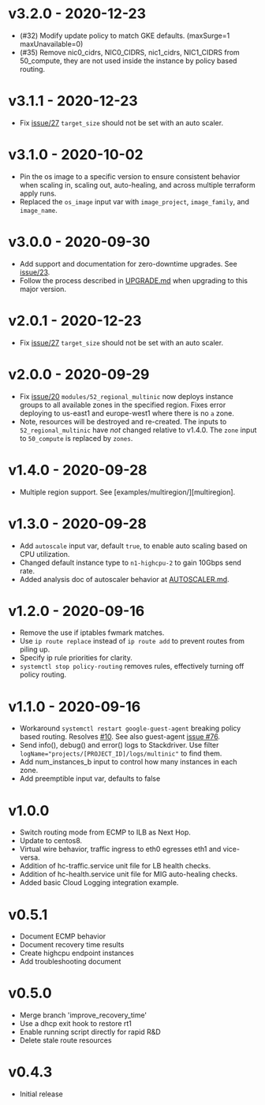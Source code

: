 v3.2.0 - 2020-12-23
===

 * (#32) Modify update policy to match GKE defaults. (maxSurge=1 maxUnavailable=0)
 * (#35) Remove nic0_cidrs, NIC0_CIDRS, nic1_cidrs, NIC1_CIDRS from 50_compute,
   they are not used inside the instance by policy based routing.

v3.1.1 - 2020-12-23
===

 * Fix [issue/27][issue27] `target_size` should not be set with an auto scaler.

v3.1.0 - 2020-10-02
===

 * Pin the os image to a specific version to ensure consistent behavior when
   scaling in, scaling out, auto-healing, and across multiple terraform apply
   runs.
 * Replaced the `os_image` input var with `image_project`, `image_family`, and
   `image_name`.

v3.0.0 - 2020-09-30
===

 * Add support and documentation for zero-downtime upgrades.  See
   [issue/23](https://github.com/openinfrastructure/terraform-google-multinic/issues/23).
 * Follow the process described in [UPGRADE.md](./docs/UPGRADE.md) when
   upgrading to this major version.

v2.0.1 - 2020-12-23
===

 * Fix [issue/27][issue27] `target_size` should not be set with an auto scaler.

v2.0.0 - 2020-09-29
===

 * Fix [issue/20][issue20] `modules/52_regional_multinic` now deploys instance
   groups to all available zones in the specified region.  Fixes error
   deploying to us-east1 and europe-west1 where there is no `a` zone.
 * Note, resources will be destroyed and re-created.  The inputs to
   `52_regional_multinic` have *not* changed relative to v1.4.0.  The `zone`
   input to `50_compute` is replaced by `zones`.

v1.4.0 - 2020-09-28
===

 * Multiple region support.  See [examples/multiregion/][multiregion].

v1.3.0 - 2020-09-28
===

 * Add `autoscale` input var, default `true`, to enable auto scaling based on
   CPU utilization.
 * Changed default instance type to `n1-highcpu-2` to gain 10Gbps send rate.
 * Added analysis doc of autoscaler behavior at
   [AUTOSCALER.md](./docs/AUTOSCALER.md).

v1.2.0 - 2020-09-16
===

 * Remove the use if iptables fwmark matches.
 * Use `ip route replace` instead of `ip route add` to prevent routes from
   piling up.
 * Specify ip rule priorities for clarity.
 * `systemctl stop policy-routing` removes rules, effectively turning off
   policy routing.

v1.1.0 - 2020-09-16
===

 * Workaround `systemctl restart google-guest-agent` breaking policy based
   routing.  Resolves [#10][issue10].  See also guest-agent [issue #76][guest76].
 * Send info(), debug() and error() logs to Stackdriver.  Use filter
   `logName="projects/[PROJECT_ID]/logs/multinic"` to find them.
 * Add num_instances_b input to control how many instances in each zone.
 * Add preemptible input var, defaults to false

v1.0.0
===

 * Switch routing mode from ECMP to ILB as Next Hop.
 * Update to centos8.
 * Virtual wire behavior, traffic ingress to eth0 egresses eth1 and vice-versa.
 * Addition of hc-traffic.service unit file for LB health checks.
 * Addition of hc-health.service unit file for MIG auto-healing checks.
 * Added basic Cloud Logging integration example.

v0.5.1
===

 * Document ECMP behavior
 * Document recovery time results
 * Create highcpu endpoint instances
 * Add troubleshooting document

v0.5.0
===

 * Merge branch 'improve_recovery_time'
 * Use a dhcp exit hook to restore rt1
 * Enable running script directly for rapid R&D
 * Delete stale route resources

v0.4.3
===

 * Initial release

[issue10]: https://github.com/openinfrastructure/terraform-google-multinic/issues/10
[guest76]: https://github.com/GoogleCloudPlatform/guest-agent/issues/76
[issue20]: https://github.com/openinfrastructure/terraform-google-multinic/issues/20
[issue27]: https://github.com/openinfrastructure/terraform-google-multinic/issues/27
